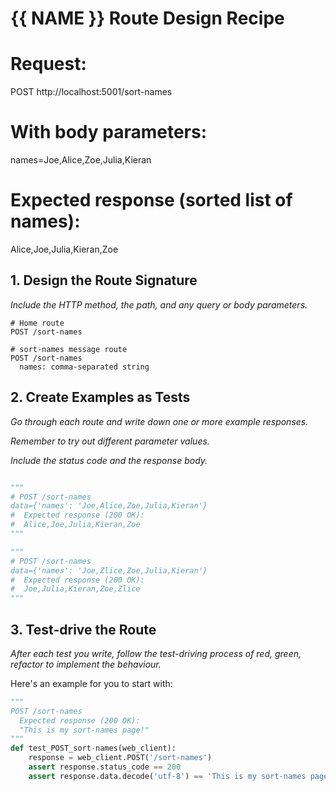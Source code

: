 
# {{ NAME }} Route Design Recipe

# Request:
POST http://localhost:5001/sort-names

# With body parameters:
names=Joe,Alice,Zoe,Julia,Kieran

# Expected response (sorted list of names):
Alice,Joe,Julia,Kieran,Zoe

## 1. Design the Route Signature

_Include the HTTP method, the path, and any query or body parameters._

```
# Home route
POST /sort-names

# sort-names message route
POST /sort-names
  names: comma-separated string
```

## 2. Create Examples as Tests

_Go through each route and write down one or more example responses._

_Remember to try out different parameter values._

_Include the status code and the response body._

```python

"""
# POST /sort-names
data={'names': 'Joe,Alice,Zoe,Julia,Kieran'}
#  Expected response (200 OK):
#  Alice,Joe,Julia,Kieran,Zoe
"""

"""
# POST /sort-names
data={'names': 'Joe,Zlice,Zoe,Julia,Kieran'}
#  Expected response (200 OK):
#  Joe,Julia,Kieran,Zoe,Zlice
"""
```

## 3. Test-drive the Route

_After each test you write, follow the test-driving process of red, green, refactor to implement the behaviour._

Here's an example for you to start with:

```python
"""
POST /sort-names
  Expected response (200 OK):
  "This is my sort-names page!"
"""
def test_POST_sort-names(web_client):
    response = web_client.POST('/sort-names')
    assert response.status_code == 200
    assert response.data.decode('utf-8') == 'This is my sort-names page!'

